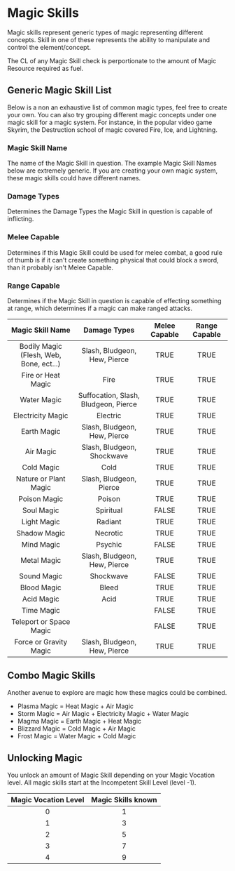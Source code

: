 # Magic Skills

Magic skills represent generic types of magic representing different concepts. Skill in one of these represents the ability to manipulate and control the element/concept.

The CL of any Magic Skill check is perportionate to the amount of Magic Resource required as fuel.

## Generic Magic Skill List

Below is a non an exhaustive list of common magic types, feel free to create your own. You can also try grouping different magic concepts under one magic skill for a magic system. For instance, in the popular video game Skyrim, the Destruction school of magic covered Fire, Ice, and Lightning.

### Magic Skill Name

The name of the Magic Skill in question. The example Magic Skill Names below are extremely generic. If you are creating your own magic system, these magic skills could have different names.

### Damage Types

Determines the Damage Types the Magic Skill in question is capable of inflicting.

### Melee Capable

Determines if this Magic Skill could be used for melee combat, a good rule of thumb is if it can't create something physical that could block a sword, than it probably isn't Melee Capable.

### Range Capable

Determines if the Magic Skill in question is capable of effecting something at range, which determines if a magic can make ranged attacks.

|            Magic Skill Name            |             Damage Types             | Melee Capable | Range Capable |
| :-------------------------------------: | :----------------------------------: | :-----------: | :-----------: |
| Bodily Magic (Flesh, Web, Bone, ect...) |     Slash, Bludgeon, Hew, Pierce     |     TRUE     |     TRUE     |
|           Fire or Heat Magic           |                 Fire                 |     TRUE     |     TRUE     |
|               Water Magic               | Suffocation, Slash, Bludgeon, Pierce |     TRUE     |     TRUE     |
|            Electricity Magic            |               Electric               |     TRUE     |     TRUE     |
|               Earth Magic               |     Slash, Bludgeon, Hew, Pierce     |     TRUE     |     TRUE     |
|                Air Magic                |      Slash, Bludgeon, Shockwave      |     TRUE     |     TRUE     |
|               Cold Magic               |                 Cold                 |     TRUE     |     TRUE     |
|          Nature or Plant Magic          |       Slash, Bludgeon, Pierce       |     TRUE     |     TRUE     |
|              Poison Magic              |                Poison                |     TRUE     |     TRUE     |
|               Soul Magic               |              Spiritual              |     FALSE     |     TRUE     |
|               Light Magic               |               Radiant               |     TRUE     |     TRUE     |
|              Shadow Magic              |               Necrotic               |     TRUE     |     TRUE     |
|               Mind Magic               |               Psychic               |     FALSE     |     TRUE     |
|               Metal Magic               |     Slash, Bludgeon, Hew, Pierce     |     TRUE     |     TRUE     |
|               Sound Magic               |              Shockwave              |     FALSE     |     TRUE     |
|               Blood Magic               |                Bleed                |     TRUE     |     TRUE     |
|               Acid Magic               |                 Acid                 |     TRUE     |     TRUE     |
|               Time Magic               |                                      |     FALSE     |     TRUE     |
|         Teleport or Space Magic         |                                      |     FALSE     |     TRUE     |
|         Force or Gravity Magic         |     Slash, Bludgeon, Hew, Pierce     |     TRUE     |     TRUE     |

## Combo Magic Skills

Another avenue to explore are magic how these magics could be combined.

- Plasma Magic = Heat Magic + Air Magic
- Storm Magic = Air Magic + Electricity Magic + Water Magic
- Magma Magic = Earth Magic + Heat Magic
- Blizzard Magic = Cold Magic + Air Magic
- Frost Magic = Water Magic + Cold Magic

## Unlocking Magic

You unlock an amount of Magic Skill depending on your Magic Vocation level. All magic skills start at the Incompetent Skill Level (level -1).

| Magic Vocation Level | Magic Skills known |
| :------------------: | :----------------: |
|          0          |         1         |
|          1          |         3         |
|          2          |         5         |
|          3          |         7         |
|          4          |         9         |
